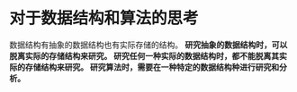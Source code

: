 # 对于数据结构和算法的思考

数据结构有抽象的数据结构也有实际存储的结构。
**研究抽象的数据结构时，可以脱离实际的存储结构来研究。
研究任何一种实际的数据结构时，都不能脱离其实际的存储结构来研究。
研究算法时，需要在一种特定的数据结构种进行研究和分析。**